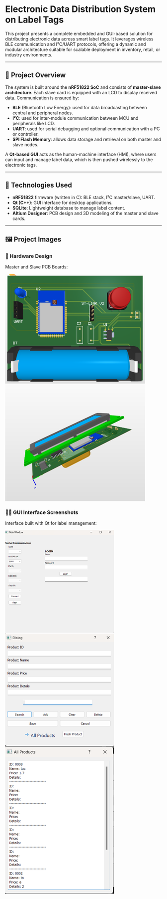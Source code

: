 # Electronic Data Distribution System on Label Tags

This project presents a complete embedded and GUI-based solution for distributing electronic data across smart label tags. It leverages wireless BLE communication and I²C/UART protocols, offering a dynamic and modular architecture suitable for scalable deployment in inventory, retail, or industry environments.

---

## 📌 Project Overview

The system is built around the **nRF51822 SoC** and consists of **master-slave architecture**. Each slave card is equipped with an LCD to display received data. Communication is ensured by:

- **BLE** (Bluetooth Low Energy): used for data broadcasting between central and peripheral nodes.
- **I²C**: used for inter-module communication between MCU and peripherals like LCD.
- **UART**: used for serial debugging and optional communication with a PC or controller.
- **SPI Flash Memory**: allows data storage and retrieval on both master and slave nodes.

A **Qt-based GUI** acts as the human-machine interface (HMI), where users can input and manage label data, which is then pushed wirelessly to the electronic tags.

---

## 🔧 Technologies Used

- **nRF51822** firmware (written in C): BLE stack, I²C master/slave, UART.
- **Qt (C++)**: GUI interface for desktop applications.
- **SQLite**: Lightweight database to manage label content.
- **Altium Designer**: PCB design and 3D modeling of the master and slave cards.

---

## 🖼️ Project Images

### 🔌 Hardware Design

Master and Slave PCB Boards:

<img src="3d_master.png" alt="Master 3D PCB" width="450"/>
<img src="carte_finale_maitre.png" alt="Final Master Card" width="450"/>

### 🧑‍💻 GUI Interface Screenshots

Interface built with Qt for label management:

<img src="g1.png" alt="GUI Screenshot 1" width="350"/>
<img src="g2.png" alt="GUI Screenshot 2" width="350"/>
<img src="g3.png" alt="GUI Screenshot 3" width="350"/>
